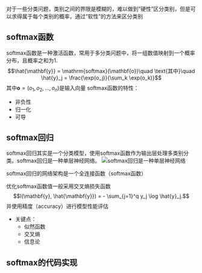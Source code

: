 对于一些分类问题，类别之间的界限是模糊的，难以做到“硬性”区分类别，但是可以求得属于每个类别的概率，通过“软性”的方法来区分类别
## softmax函数
softmax函数是一种激活函数，常用于多分类问题中，将一组数值映射到一个概率分布，且概率之和为1.
$$\hat{\mathbf{y}} = \mathrm{softmax}(\mathbf{o})\quad \text{其中}\quad \hat{y}_j = \frac{\exp(o_j)}{\sum_k \exp(o_k)}$$
其中$\mathbf{o}=(o_1, o_2, \ldots, o_n)$是输入向量
softmax函数的特性：
- 非负性
- 归一化
- 可导

## softmax回归
softmax回归其实是一个分类模型，使用softmax函数作为输出层处理多类别分类。softmax回归是一种单层神经网络。
![softmax回归是一种单层神经网络](https://zh-v2.d2l.ai/_images/softmaxreg.svg)

softmax回归的网络架构是一个全连接函数（softmax函数）

优化softmax函数值一般采用交叉熵损失函数
$$l(\mathbf{y}, \hat{\mathbf{y}}) = - \sum_{j=1}^q y_j \log \hat{y}_j.$$
并使用精度（accuracy）进行模型性能评估

- 关键点：
  - 似然函数
  - 交叉熵
  - 信息论

## softmax的代码实现
